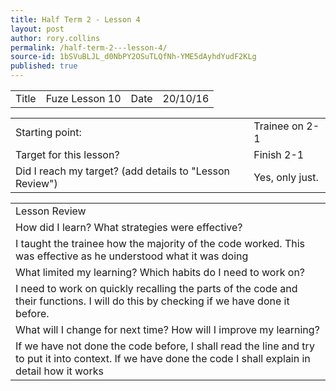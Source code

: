 ```yaml
---
title: Half Term 2 - Lesson 4
layout: post
author: rory.collins
permalink: /half-term-2---lesson-4/
source-id: 1bSVuBLJL_d0NbPY2OSuTLQfNh-YME5dAyhdYudF2KLg
published: true
---
```

<table>
  <tr>
    <td>Title</td>
    <td>Fuze Lesson 10</td>
    <td>Date</td>
    <td>20/10/16</td>
  </tr>
</table>


<table>
  <tr>
    <td>Starting point:</td>
    <td>Trainee on 2-1</td>
  </tr>
  <tr>
    <td>Target for this lesson?</td>
    <td>Finish 2-1</td>
  </tr>
  <tr>
    <td>Did I reach my target? 
(add details to "Lesson Review")</td>
    <td>Yes, only just.</td>
  </tr>
</table>


<table>
  <tr>
    <td>Lesson Review</td>
  </tr>
  <tr>
    <td>How did I learn? What strategies were effective? </td>
  </tr>
  <tr>
    <td>I taught the trainee how the majority of the code worked. This was effective as he understood what it was doing</td>
  </tr>
  <tr>
    <td>What limited my learning? Which habits do I need to work on? </td>
  </tr>
  <tr>
    <td>I need to work on quickly recalling the parts of the code and their functions. I will do this by checking if we have done it before. </td>
  </tr>
  <tr>
    <td>What will I change for next time? How will I improve my learning?</td>
  </tr>
  <tr>
    <td>If we have not done the code before, I shall read the line and try to put it into context. If we have done the code I shall explain in detail how it works</td>
  </tr>
</table>


